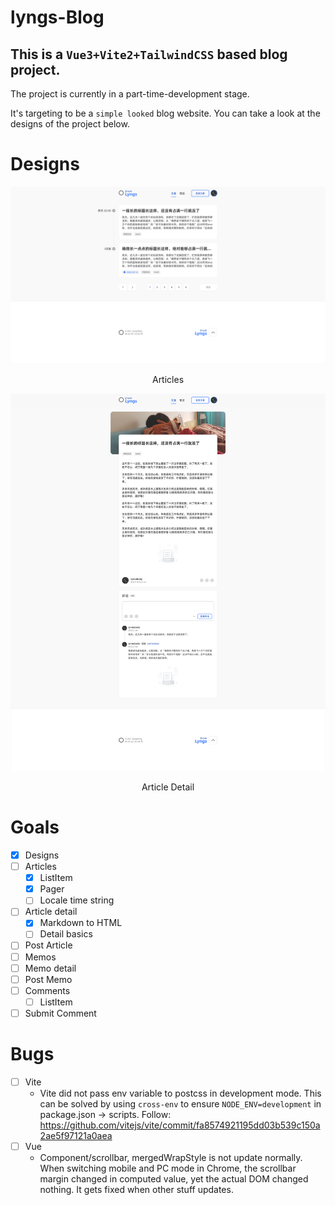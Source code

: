 
# lyngs-Blog

## This is a `Vue3+Vite2+TailwindCSS` based blog project.

The project is currently in a part-time-development stage.

It's targeting to be a `simple looked` blog website.
You can take a look at the designs of the project below.

# Designs
![articles](documentation/images/articles.png "Articles")
<p style="text-align: center;">Articles</p>

![article-detail](documentation/images/article-detail.png "Article Detail")
<p style="text-align: center;">Article Detail</p>

# Goals
- [x] Designs
- [ ] Articles
  - [x] ListItem
  - [x] Pager
  - [ ] Locale time string 
- [ ] Article detail
  - [x] Markdown to HTML
  - [ ] Detail basics
- [ ] Post Article
- [ ] Memos
- [ ] Memo detail
- [ ] Post Memo
- [ ] Comments
  - [ ] ListItem
- [ ] Submit Comment

# Bugs

- [ ] Vite
  - Vite did not pass env variable to postcss in development mode.
    This can be solved by using `cross-env` to ensure `NODE_ENV=development` in package.json -> scripts.
    Follow: https://github.com/vitejs/vite/commit/fa8574921195dd03b539c150a2ae5f97121a0aea
- [ ] Vue  
  - Component/scrollbar, mergedWrapStyle is not update normally.
    When switching mobile and PC mode in Chrome, the scrollbar margin changed in computed value, yet the actual DOM changed nothing.
    It gets fixed when other stuff updates.
